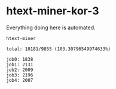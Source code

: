 # htext-miner-kor-3

Everything doing here is automated.

```
htext-miner

total: 10181/9855 (103.30796549974633%)

job0: 1838
job1: 2131
job2: 2009
job3: 2196
job4: 2007
```